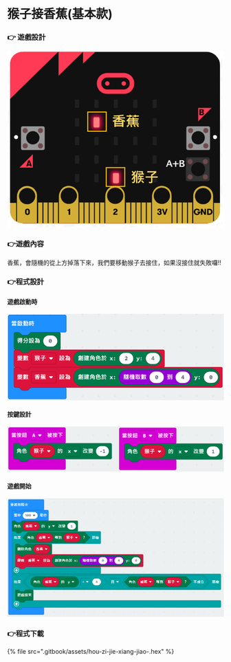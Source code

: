 # 猴子接香蕉\(基本款\)

### 👉 遊戲設計

![](.gitbook/assets/image%20%2813%29.png)

### 👉遊戲內容

香蕉，會隨機的從上方掉落下來，我們要移動猴子去接住，如果沒接住就失敗囉!!

### 👉程式設計

#### 遊戲啟動時

![](.gitbook/assets/image%20%2823%29.png)

#### 按鍵設計

![](.gitbook/assets/image%20%2818%29.png)

#### 遊戲開始

![](.gitbook/assets/image%20%2825%29.png)

### 👉程式下載

{% file src=".gitbook/assets/hou-zi-jie-xiang-jiao-.hex" %}



